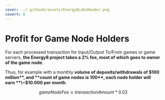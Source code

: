 ```yaml
---
cover: ../.gitbook/assets/Energy8LabsHeader.png
coverY: 0
---
```


# Profit for Game Node Holders

For each processed transaction for Input/Output To/From games or game servers, **the Energy8 project takes a 2% fee, most of which goes to owner of the game node.**

Thus, for example with a monthly **volume of deposits/withdrawals of $100 million**, and **count of game nodes is 100**, each node holder will earn **\~$10.000 per month**.

$$
gameNodeFee ≈ transactionAmount * 0.02
$$
